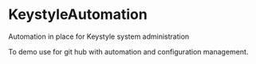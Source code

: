 # KeystyleAutomation
Automation in place for Keystyle system administration

To demo use for git hub with automation and configuration management.
